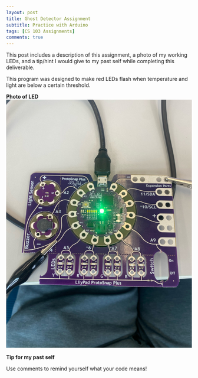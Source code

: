 ```yaml
---
layout: post
title: Ghost Detector Assignment 
subtitle: Practice with Arduino
tags: [CS 103 Assignments]
comments: true
---
```


This post includes a description of this assignment, a photo of my working LEDs, and a tip/hint I would give to my past self while completing this deliverable. 
 
This program was designed to make red LEDs flash when temperature and light are below a certain threshold. 


**Photo of LED**
![RGB](https://github.com/iangdp/iangdp.github.io/blob/master/assets/img/IMG_2267.jpeg?raw=true)


**Tip for my past self**

Use comments to remind yourself what your code means! 




